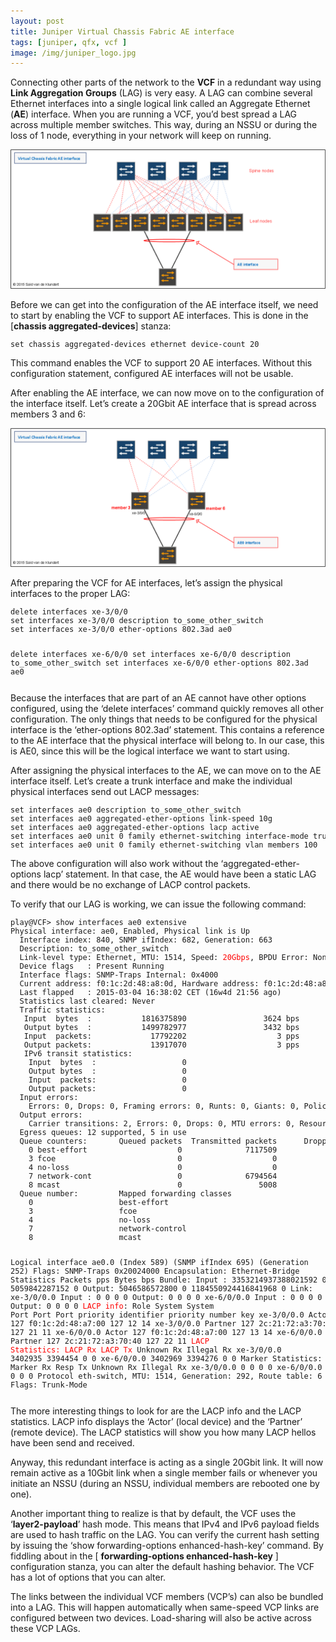 ```yaml
---
layout: post
title: Juniper Virtual Chassis Fabric AE interface
tags: [juniper, qfx, vcf ]
image: /img/juniper_logo.jpg
---
```


<p>
Connecting other parts of the network to the <b>VCF</b> in a redundant way using <b>Link Aggregation Groups</b> (LAG) is very easy. 
A LAG can combine several Ethernet interfaces into a single logical link called an Aggregate Ethernet (<b>AE</b>) interface. 
When you are running a VCF, you’d best spread a LAG across multiple member switches. 
This way, during an NSSU or during the loss of 1 node, everything in your network will keep on running.
</p>

![Virtual Chassis Fabric LAG](/img/vcf_lag.png "Virtual Chassis Fabric LAG") 

              
<p>
Before we can get into the configuration of the AE interface itself, we need to start by enabling the VCF to support AE interfaces. 
This is done in the [<b>chassis aggregated-devices</b>] stanza:
</p>
<pre style="font-size:12px">
set chassis aggregated-devices ethernet device-count 20</pre>
<p>
    This command enables the VCF to support 20 AE interfaces. Without this configuration statement, configured AE interfaces will not be usable.
</p>
<p>
    After enabling the AE interface, we can now move on to the configuration of the interface itself. Let’s create a 20Gbit AE interface that is spread across members 3 and 6:
</p>
 

![Virtual Chassis Fabric AE example](/img/vcf_ae_interface_example.png "Virtual Chassis Fabric AE example") 

<p>
    After preparing the VCF for AE interfaces, let’s assign the physical interfaces to the proper LAG:
</p>
<pre style="font-size:12px">
delete interfaces xe-3/0/0
set interfaces xe-3/0/0 description to_some_other_switch
set interfaces xe-3/0/0 ether-options 802.3ad ae0

delete interfaces xe-6/0/0
set interfaces xe-6/0/0 description to_some_other_switch
set interfaces xe-6/0/0 ether-options 802.3ad ae0</pre>
<p>
    Because the interfaces that are part of an AE cannot have other options configured, using the ‘delete interfaces’ command quickly removes all other configuration. 
    The only things that needs to be configured for the physical interface is the ‘ether-options 802.3ad’ statement. 
    This contains a reference to the AE interface that the physical interface will belong to.
    In our case, this is AE0, since this will be the logical interface we want to start using.
</p>
<p>
    After assigning the physical interfaces to the AE, we can move on to the AE interface itself. Let’s create a trunk interface and make the individual physical interfaces send out LACP messages:
</p>
<pre style="font-size:12px">
set interfaces ae0 description to_some_other_switch
set interfaces ae0 aggregated-ether-options link-speed 10g
set interfaces ae0 aggregated-ether-options lacp active
set interfaces ae0 unit 0 family ethernet-switching interface-mode trunk
set interfaces ae0 unit 0 family ethernet-switching vlan members 100</pre>
<p>
    The above configuration will also work without the ‘aggregated-ether-options lacp’ statement. In that case, the AE would have been a static LAG and there would be no exchange of LACP control packets. 
</p>
<p>
    To verify that our LAG is working, we can issue the following command:
</p>
<pre style="font-size:12px">
play@VCF> show interfaces ae0 extensive
Physical interface: ae0, Enabled, Physical link is Up
  Interface index: 840, SNMP ifIndex: 682, Generation: 663
  Description: to_some_other_switch
  Link-level type: Ethernet, MTU: 1514, Speed: <font color='red'>20Gbps</font>, BPDU Error: None, MAC-REWRITE Error: None, Loopback: Disabled, Source filtering: Disabled, Flow control: Disabled, Minimum links needed: 1, Minimum bandwidth needed: 0
  Device flags   : Present Running
  Interface flags: SNMP-Traps Internal: 0x4000
  Current address: f0:1c:2d:48:a8:0d, Hardware address: f0:1c:2d:48:a8:0d
  Last flapped   : 2015-03-04 16:38:02 CET (16w4d 21:56 ago)
  Statistics last cleared: Never
  Traffic statistics:
   Input  bytes  :           1816375890                 3624 bps
   Output bytes  :           1499782977                 3432 bps
   Input  packets:             17792202                    3 pps
   Output packets:             13917070                    3 pps
   IPv6 transit statistics:
    Input  bytes  :                   0
    Output bytes  :                   0
    Input  packets:                   0
    Output packets:                   0
  Input errors:
    Errors: 0, Drops: 0, Framing errors: 0, Runts: 0, Giants: 0, Policed discards: 0, Resource errors: 0
  Output errors:
    Carrier transitions: 2, Errors: 0, Drops: 0, MTU errors: 0, Resource errors: 0
  Egress queues: 12 supported, 5 in use
  Queue counters:       Queued packets  Transmitted packets      Dropped packets
    0 best-effort                    0              7117509                    0
    3 fcoe                           0                    0                    0
    4 no-loss                        0                    0                    0
    7 network-cont                   0              6794564                    0
    8 mcast                          0                 5008                    0
  Queue number:         Mapped forwarding classes
    0                   best-effort
    3                   fcoe
    4                   no-loss
    7                   network-control
    8                   mcast

  Logical interface ae0.0 (Index 589) (SNMP ifIndex 695) (Generation 252)
    Flags: SNMP-Traps 0x20024000 Encapsulation: Ethernet-Bridge
    Statistics        Packets        pps         Bytes          bps
    Bundle:
        Input : 3353214937388021592          0 5059842287152            0
        Output: 5046586572800          0 1184550924416841968            0
    Link:
      xe-3/0/0.0
        Input :             0          0             0            0
        Output:             0          0             0            0
      xe-6/0/0.0
        Input :             0          0             0            0
        Output:             0          0             0            0
    <font color='red'>LACP info</font>:        Role     System             System      Port    Port  Port
                             priority          identifier  priority  number   key
      xe-3/0/0.0     Actor        127  f0:1c:2d:48:a7:00       127      12    14
      xe-3/0/0.0   Partner        127  2c:21:72:a3:70:40       127      21    11
      xe-6/0/0.0     Actor        127  f0:1c:2d:48:a7:00       127      13    14
      xe-6/0/0.0   Partner        127  2c:21:72:a3:70:40       127      22    11
    <font color='red'>LACP Statistics:       LACP Rx     LACP Tx</font>   Unknown Rx   Illegal Rx
      xe-3/0/0.0           3402935     3394454            0            0
      xe-6/0/0.0           3402969     3394276            0            0
    Marker Statistics:   Marker Rx     Resp Tx   Unknown Rx   Illegal Rx
      xe-3/0/0.0                 0           0            0            0
      xe-6/0/0.0                 0           0            0            0
    Protocol eth-switch, MTU: 1514, Generation: 292, Route table: 6
      Flags: Trunk-Mode
</pre>    
<p>
    The more interesting things to look for are the LACP info and the LACP statistics.
    LACP info displays the ‘Actor’ (local device) and the ‘Partner’ (remote device). 
    The LACP statistics will show you how many LACP hellos have been send and received.
</p>
<p>
    Anyway, this redundant interface is acting as a single 20Gbit link. It will now remain active as a 10Gbit link when a single member fails or whenever you initiate an NSSU (during an NSSU, individual members are rebooted one by one).
</p>
<p>
    Another important thing to realize is that by default, the VCF uses the ‘<b>layer2-payload</b>’ hash mode. This means that IPv4 and IPv6 payload fields are used to hash traffic on the LAG. You can verify the current hash setting by issuing the ‘show forwarding-options enhanced-hash-key’ command. 
    By fiddling about in the [ <b>forwarding-options enhanced-hash-key</b> ] configuration stanza, you can alter the default hashing behavior.
    The VCF has a lot of options that you can alter.
</p>
<p>
    The links between the individual VCF members (VCP’s) can also be bundled into a LAG. This will happen automatically when same-speed VCP links are configured between two devices.
    Load-sharing will also be active across these VCP LAGs.
</p>